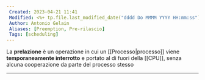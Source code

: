 ```yaml
---
 Created: 2023-04-21 11:41
 Modified: <%+ tp.file.last_modified_date("dddd Do MMMM YYYY HH:mm:ss") %>
 Author: Antonio Gelain
 Aliases: [Preemption, Pre-rilascio]
 Tags: [scheduling]
---
```


La **prelazione** è un operazione in cui un [[Processo|processo]] viene **temporaneamente interrotto** e portato al di fuori della [[CPU]], senza alcuna cooperazione da parte del processo stesso

---

